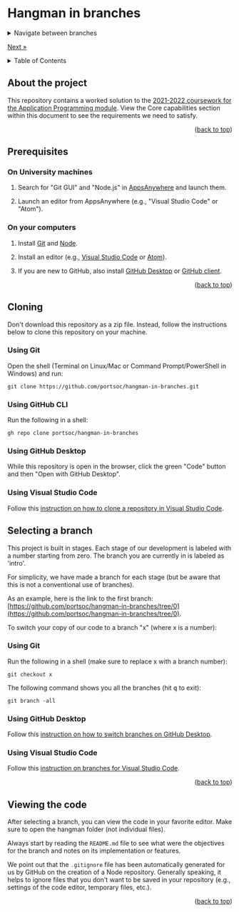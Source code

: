 <div id="top"></div>

<!-- BRANCH TITLE -->

# Hangman in branches

<!-- TNavigation -->
<details>
  <summary>Navigate between branches</summary>  
  <nav class="menu">
    <li>Intro (this branch)</li>
    <li><a href="#https://github.com/portsoc/hangman-in-branches/tree/0">0: Storing data in variables</a></li>
    <li><a href="#https://github.com/portsoc/hangman-in-branches/tree/1">1: Functions</a></li>
    <li><a href="#https://github.com/portsoc/hangman-in-branches/tree/2">2: NPM</a></li>
    <li><a href="#https://github.com/portsoc/hangman-in-branches/tree/3">3: DOM</a></li>
    <li><a href="#https://github.com/portsoc/hangman-in-branches/tree/4">4: Events</a></li>
    <li><a href="#https://github.com/portsoc/hangman-in-branches/tree/5">5: Debugging</a></li>
    <li><a href="#https://github.com/portsoc/hangman-in-branches/tree/6">6: Canvas</a></li>
    <li><a href="#https://github.com/portsoc/hangman-in-branches/tree/7">7: Modularisation</a></li>
    <li><a href="#https://github.com/portsoc/hangman-in-branches/tree/8">8: Server Part 1</a></li>
    <li><a href="#https://github.com/portsoc/hangman-in-branches/tree/9">9: Server Part 2</a></li>
    <li><a href="#https://github.com/portsoc/hangman-in-branches/tree/10">10: Style</a></li>
    <li><a href="#https://github.com/portsoc/hangman-in-branches/tree/11">11: Linting</a></li>
    <li><a href="#https://github.com/portsoc/hangman-in-branches/tree/12">12: Database</a></li>
    <li><a href="#https://github.com/portsoc/hangman-in-branches/tree/13">13: SVG</a></li>
  </nav>
</details>

<a href="https://github.com/portsoc/hangman-in-branches/tree/0" class="next">Next &raquo;</a>

<!-- TABLE OF CONTENTS -->
<details>
  <summary>Table of Contents</summary>
  <ol>
    <li><a href="#about-the-project">About the project</a></li>
    <li><a href="#prerequisites">Prerequisites</a>
      <ol>
        <li><a href="#on-university-machines">On University machines</a></li>
        <li><a href="#on-your-computers">On your computers</a></li>
      </ol>
    </li>
    <li>
      <a href="#cloning">Cloning</a>
      <ol>
        <li><a href="#using-git">Using Git</a></li>
        <li><a href="#using-github-cli">Using GitHub CLI</a></li>
        <li><a href="#using-github-desktop">Using GitHub Desktop</a></li>
        <li><a href="#using-visual-studio-code">Using Visual Studio Code</a></li>
      </ol>
    </li>
    <li>
      <a href="#selecting-a-branch">Selecting a branch</a>
      <ol>
        <li><a href="#using-git">Using Git</a></li>
        <li><a href="#using-github-desktop">Using GitHub Desktop</a></li>
        <li><a href="#using-visual-studio-code">Using Visual Studio Code</a></li>
      </ol>
    </li>
    <li><a href="#viewing-the-code">Viewing the code</a></li>
  </ol>
</details>

<!-- ABOUT THE PROJECT -->

## About the project

This repository contains a worked solution to the [2021-2022 coursework for the Application Programming module](https://docs.google.com/document/d/1cF3u2ldutHaBAzFOEsnVwfKrnPTylOrn-hAGFSDWca8/edit?usp). View the Core capabilities section within this document to see the requirements we need to satisfy.

<p align="right">(<a href="#top">back to top</a>)</p>

<!-- PREREQUISITES -->

## Prerequisites

### On University machines

1. Search for "Git GUI" and "Node.js" in [AppsAnywhere](https://appsanywhere.port.ac.uk) and launch them.

1. Launch an editor from AppsAnywhere (e.g., "Visual Studio Code" or "Atom").

### On your computers

1. Install [Git](https://git-scm.com/book/en/v2/Getting-Started-Installing-Git) and [Node](https://nodejs.org/en/download/).

1. Install an editor (e.g., [Visual Studio Code](https://code.visualstudio.com) or [Atom](https://atom.io)).

1. If you are new to GitHub, also install [GitHub Desktop](https://desktop.github.com) or [GitHub client](https://github.com/cli/cli).

<p align="right">(<a href="#top">back to top</a>)</p>

<!-- CLONING -->

## Cloning

Don't download this repository as a zip file.
Instead, follow the instructions below to clone this repository on your machine.

### Using Git

Open the shell (Terminal on Linux/Mac or Command Prompt/PowerShell in Windows) and run:

```
git clone https://github.com/portsoc/hangman-in-branches.git
```

### Using GitHub CLI

Run the following in a shell:

```
gh repo clone portsoc/hangman-in-branches
```

### Using GitHub Desktop

While this repository is open in the browser, click the green "Code" button and then "Open with GitHub Desktop".

### Using Visual Studio Code

Follow this [instruction on how to clone a repository in Visual Studio Code](https://code.visualstudio.com/docs/editor/versioncontrol#_cloning-a-repository).

<!-- SELECTING A BRANCH -->

## Selecting a branch

This project is built in stages.
Each stage of our development is labeled with a number starting from zero.
The branch you are currently in is labeled as 'intro'.

For simplicity, we have made a branch for each stage (but be aware that this is not a conventional use of branches).

As an example, here is the link to the first branch:
[https://github.com/portsoc/hangman-in-branches/tree/0](https://github.com/portsoc/hangman-in-branches/tree/0).

To switch your copy of our code to a branch "x" (where x is a number):

### Using Git

Run the following in a shell (make sure to replace x with a branch number):

```
git checkout x
```

The following command shows you all the branches (hit <kbd>q</kbd> to exit):

```
git branch -all
```

### Using GitHub Desktop

Follow this [instruction on how to switch branches on GitHub Desktop](https://docs.github.com/en/desktop/contributing-and-collaborating-using-github-desktop/making-changes-in-a-branch/managing-branches#switching-between-branches).

### Using Visual Studio Code

Follow this [instruction on branches for Visual Studio Code](https://code.visualstudio.com/docs/editor/versioncontrol#_branches-and-tags).

<p align="right">(<a href="#top">back to top</a>)</p>

<!-- RUNNING AND VIEWING THE CODE -->

## Viewing the code

After selecting a branch, you can view the code in your favorite editor.
Make sure to open the hangman folder (not individual files).

Always start by reading the `README.md` file to see what were the objectives for the branch and notes on its implementation or features.

We point out that the `.gitignore` file has been automatically generated for us by GitHub on the creation of a Node repository.
Generally speaking, it helps to ignore files that you don't want to be saved in your repository (e.g., settings of the code editor, temporary files, etc.).

<p align="right">(<a href="#top">back to top</a>)</p>
